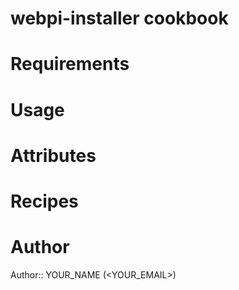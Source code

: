# webpi-installer cookbook

# Requirements

# Usage

# Attributes

# Recipes

# Author

Author:: YOUR_NAME (<YOUR_EMAIL>)

